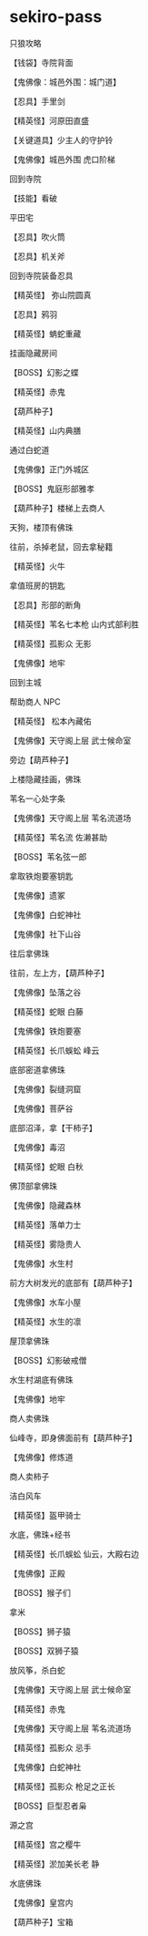 # sekiro-pass
只狼攻略

【钱袋】寺院背面

【鬼佛像：城邑外围：城门道】

【忍具】手里剑

【精英怪】河原田直盛

【关键道具】少主人的守护铃

【鬼佛像】城邑外围 虎口阶梯



回到寺院

【技能】看破



平田宅

【忍具】吹火筒

【忍具】机关斧



回到寺院装备忍具



【精英怪】 弥山院圆真

【忍具】鸦羽

【精英怪】蚺蛇重藏

挂画隐藏房间

【BOSS】幻影之蝶



【精英怪】赤鬼

【葫芦种子】

【精英怪】山内典膳



通过白蛇道



【鬼佛像】正门外城区

【BOSS】鬼庭形部雅孝

【葫芦种子】楼梯上去商人

天狗，楼顶有佛珠

往前，杀掉老鼠，回去拿秘籍

【精英怪】火牛



拿值班房的钥匙

【忍具】形部的断角

【精英怪】苇名七本枪 山内式部利胜

【精英怪】孤影众 无影

【鬼佛像】地牢



回到主城

帮助商人 NPC

【精英怪】 松本內藏佑

【鬼佛像】天守阁上层 武士候命室

旁边【葫芦种子】

上楼隐藏挂画，佛珠

苇名一心处字条

【鬼佛像】天守阁上层 苇名流道场

【精英怪】苇名流 佐濑甚助

【BOSS】苇名弦一郎



拿取铁炮要塞钥匙

【鬼佛像】遗冢

【鬼佛像】白蛇神社

【鬼佛像】社下山谷

往后拿佛珠

往前，左上方，【葫芦种子】

【鬼佛像】坠落之谷

【精英怪】蛇眼 白藤

【鬼佛像】铁炮要塞

【精英怪】长爪蜈蚣 峰云

底部密道拿佛珠



【鬼佛像】裂缝洞窟

【鬼佛像】菩萨谷

底部沼泽，拿【干柿子】

【鬼佛像】毒沼

【精英怪】蛇眼 白秋

佛顶部拿佛珠



【鬼佛像】隐藏森林

【精英怪】落单力士

【精英怪】雾隐贵人

【鬼佛像】水生村

前方大树发光的底部有【葫芦种子】

【鬼佛像】水车小屋

【精英怪】水生的凛

屋顶拿佛珠

【BOSS】幻影破戒僧

水生村湖底有佛珠



【鬼佛像】地牢

商人卖佛珠

仙峰寺，即身佛面前有【葫芦种子】

【鬼佛像】修炼道

商人卖柿子

洁白风车

【精英怪】盔甲骑士

水底，佛珠+经书

【精英怪】长爪蜈蚣 仙云，大殿右边

【鬼佛像】正殿

【BOSS】猴子们

拿米

【BOSS】狮子猿

【BOSS】双狮子猿

放风筝，杀白蛇

【鬼佛像】天守阁上层 武士候命室

【精英怪】赤鬼

【鬼佛像】天守阁上层 苇名流道场

【精英怪】孤影众 忌手

【鬼佛像】白蛇神社

【精英怪】孤影众 枪足之正长

【BOSS】巨型忍者枭

源之宫

【精英怪】宫之樱牛

【精英怪】淤加美长老 静

水底佛珠

【鬼佛像】皇宫内

【葫芦种子】宝箱


 
